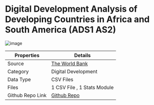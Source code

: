 # Digital Development Analysis of Developing Countries in Africa and South America (ADS1 AS2)
![image](https://github.com/stardustyangel/ADS1-Assignement2/assets/89689459/33e7fe49-0364-4a21-81f6-863ee6ec3850)

<div align="center">
  
| Properties | Details                                                                                                                                                                                                                                                                                                                                                    |
| ---------- | ---------------------------------------------------------------------------------------------------------------------------------------------------------------------------------------------------------------------------------------------------------------------------------------------------------------------------------------------------------- |
| Source     | [The World Bank](https://datacatalog.worldbank.org/search?q=&sort=last_updated_date%20desc)                                                                                                                                                                                                                                                    
| Category       | Digital Development                                                                                                                                                                                                                                                                                                                                    |
| Data Type  | CSV Files                                                                                                                                                                                                                                                                                                                                       |
| Files      | 1 CSV File , 1 Stats Module                                                                                                                                                                                                                                                                                                                                               |
| Github Repo Link           |   [Github Repo]()  

</div>
